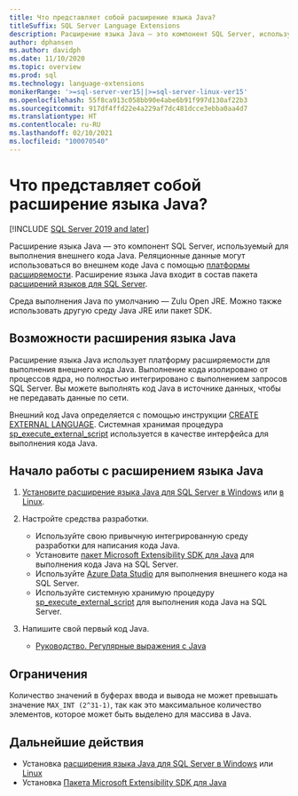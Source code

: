 ```yaml
---
title: Что представляет собой расширение языка Java?
titleSuffix: SQL Server Language Extensions
description: Расширение языка Java — это компонент SQL Server, используемый для выполнения внешнего кода Java. Реляционные данные могут использоваться во внешнем коде Java с помощью платформы расширяемости.
author: dphansen
ms.author: davidph
ms.date: 11/10/2020
ms.topic: overview
ms.prod: sql
ms.technology: language-extensions
monikerRange: '>=sql-server-ver15||>=sql-server-linux-ver15'
ms.openlocfilehash: 55f8ca913c058bb90e4abe6b91f997d130af22b3
ms.sourcegitcommit: 917df4ffd22e4a229af7dc481dcce3ebba0aa4d7
ms.translationtype: HT
ms.contentlocale: ru-RU
ms.lasthandoff: 02/10/2021
ms.locfileid: "100070540"
---
```

# <a name="what-is-java-language-extension"></a>Что представляет собой расширение языка Java?
[!INCLUDE [SQL Server 2019 and later](../includes/applies-to-version/sqlserver2019.md)]

Расширение языка Java — это компонент SQL Server, используемый для выполнения внешнего кода Java. Реляционные данные могут использоваться во внешнем коде Java с помощью [платформы расширяемости](concepts/extensibility-framework.md). Расширение языка Java входит в состав пакета [расширений языков для SQL Server](language-extensions-overview.md).

Среда выполнения Java по умолчанию — Zulu Open JRE. Можно также использовать другую среду Java JRE или пакет SDK.

## <a name="what-you-can-do-with-the-java-language-extension"></a>Возможности расширения языка Java

Расширение языка Java использует платформу расширяемости для выполнения внешнего кода Java. Выполнение кода изолировано от процессов ядра, но полностью интегрировано с выполнением запросов SQL Server. Вы можете выполнять код Java в источнике данных, чтобы не передавать данные по сети.

Внешний код Java определяется с помощью инструкции [CREATE EXTERNAL LANGUAGE](../t-sql/statements/create-external-language-transact-sql.md). Системная хранимая процедура [sp_execute_external_script](../relational-databases/system-stored-procedures/sp-execute-external-script-transact-sql.md) используется в качестве интерфейса для выполнения кода Java.

## <a name="get-started-with-java-language-extension"></a>Начало работы с расширением языка Java

1. [Установите расширение языка Java для SQL Server в Windows](install/windows-java.md) или [в Linux](../linux/sql-server-linux-setup-language-extensions-java.md).

1. Настройте средства разработки.

    + Используйте свою привычную интегрированную среду разработки для написания кода Java.
    + Установите [пакет Microsoft Extensibility SDK для Java](how-to/extensibility-sdk-java-sql-server.md) для выполнения кода Java на SQL Server.
    + Используйте [Azure Data Studio](../azure-data-studio/what-is-azure-data-studio.md) для выполнения внешнего кода на SQL Server.
    + Используйте системную хранимую процедуру [sp_execute_external_script](../relational-databases/system-stored-procedures/sp-execute-external-script-transact-sql.md) для выполнения кода Java на SQL Server.

1. Напишите свой первый код Java.

    + [Руководство. Регулярные выражения с Java](tutorials/search-for-string-using-regular-expressions-in-java.md)

## <a name="limitations"></a>Ограничения

Количество значений в буферах ввода и вывода не может превышать значение `MAX_INT (2^31-1)`, так как это максимальное количество элементов, которое может быть выделено для массива в Java.

## <a name="next-steps"></a>Дальнейшие действия

+ Установка [расширения языка Java для SQL Server в Windows](install/windows-java.md) или [Linux](../linux/sql-server-linux-setup-language-extensions-java.md)
+ Установка [Пакета Microsoft Extensibility SDK для Java](how-to/extensibility-sdk-java-sql-server.md)